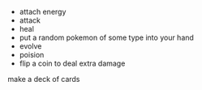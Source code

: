 - attach energy
- attack
- heal
- put a random pokemon of some type into your hand
- evolve
- poision
- flip a coin to deal extra damage

make a deck of cards
